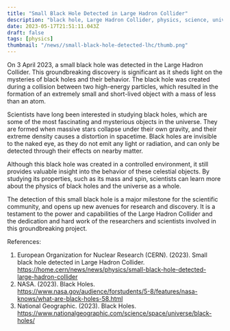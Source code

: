 ```yaml
---
title: "Small Black Hole Detected in Large Hadron Collider"
description: "black hole, Large Hadron Collider, physics, science, universe"
date: 2023-05-17T21:51:11.043Z
draft: false
tags: [physics]
thumbnail: "/news//small-black-hole-detected-lhc/thumb.png"
---
```


On 3 April 2023, a small black hole was detected in the Large Hadron Collider. This groundbreaking discovery is significant as it sheds light on the mysteries of black holes and their behavior. The black hole was created during a collision between two high-energy particles, which resulted in the formation of an extremely small and short-lived object with a mass of less than an atom. 

Scientists have long been interested in studying black holes, which are some of the most fascinating and mysterious objects in the universe. They are formed when massive stars collapse under their own gravity, and their extreme density causes a distortion in spacetime. Black holes are invisible to the naked eye, as they do not emit any light or radiation, and can only be detected through their effects on nearby matter. 

Although this black hole was created in a controlled environment, it still provides valuable insight into the behavior of these celestial objects. By studying its properties, such as its mass and spin, scientists can learn more about the physics of black holes and the universe as a whole. 

The detection of this small black hole is a major milestone for the scientific community, and opens up new avenues for research and discovery. It is a testament to the power and capabilities of the Large Hadron Collider and the dedication and hard work of the researchers and scientists involved in this groundbreaking project. 

References:
1. European Organization for Nuclear Research (CERN). (2023). Small black hole detected in Large Hadron Collider. https://home.cern/news/news/physics/small-black-hole-detected-large-hadron-collider
2. NASA. (2023). Black Holes. https://www.nasa.gov/audience/forstudents/5-8/features/nasa-knows/what-are-black-holes-58.html
3. National Geographic. (2023). Black Holes. https://www.nationalgeographic.com/science/space/universe/black-holes/